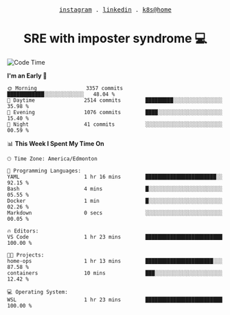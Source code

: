 <p align="center">
  <samp>
    <a href="https://www.instagram.com/lildrunkensmurf/">instagram</a> .
    <a href="https://www.linkedin.com/in/joryirving/">linkedin</a> .
    <a href="https://github.com/joryirving/k3s-home-cluster">k8s@home</a>
  </samp>
</p>

<h1 align="center">
  SRE with imposter syndrome 💻
</h1>

<!--START_SECTION:waka-->
![Code Time](http://img.shields.io/badge/Code%20Time-143%20hrs%2019%20mins-blue)

**I'm an Early 🐤** 

```text
🌞 Morning                3357 commits        ████████████░░░░░░░░░░░░░   48.04 % 
🌆 Daytime                2514 commits        █████████░░░░░░░░░░░░░░░░   35.98 % 
🌃 Evening                1076 commits        ████░░░░░░░░░░░░░░░░░░░░░   15.40 % 
🌙 Night                  41 commits          ░░░░░░░░░░░░░░░░░░░░░░░░░   00.59 % 
```


📊 **This Week I Spent My Time On** 

```text
🕑︎ Time Zone: America/Edmonton

💬 Programming Languages: 
YAML                     1 hr 16 mins        ███████████████████████░░   92.15 % 
Bash                     4 mins              █░░░░░░░░░░░░░░░░░░░░░░░░   05.55 % 
Docker                   1 min               █░░░░░░░░░░░░░░░░░░░░░░░░   02.26 % 
Markdown                 0 secs              ░░░░░░░░░░░░░░░░░░░░░░░░░   00.05 % 

🔥 Editors: 
VS Code                  1 hr 23 mins        █████████████████████████   100.00 % 

🐱‍💻 Projects: 
home-ops                 1 hr 13 mins        ██████████████████████░░░   87.58 % 
containers               10 mins             ███░░░░░░░░░░░░░░░░░░░░░░   12.42 % 

💻 Operating System: 
WSL                      1 hr 23 mins        █████████████████████████   100.00 % 
```


<!--END_SECTION:waka-->